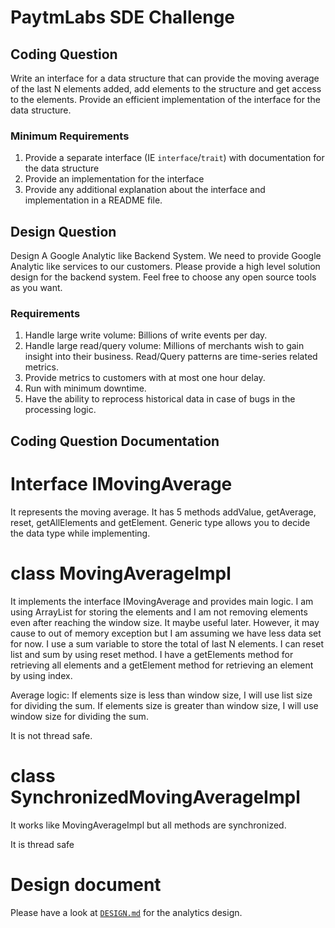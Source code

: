 # PaytmLabs SDE Challenge

## Coding Question

Write an interface for a data structure that can provide the moving average of the last N elements added, add elements to the structure and get access to the elements. Provide an efficient implementation of the interface for the data structure.

### Minimum Requirements

1. Provide a separate interface (IE `interface`/`trait`) with documentation for the data structure
2. Provide an implementation for the interface
3. Provide any additional explanation about the interface and implementation in a README file.

## Design Question

Design A Google Analytic like Backend System.
We need to provide Google Analytic like services to our customers. Please provide a high level solution design for the backend system. Feel free to choose any open source tools as you want.

### Requirements

1. Handle large write volume: Billions of write events per day.
2. Handle large read/query volume: Millions of merchants wish to gain insight into their business. Read/Query patterns are time-series related metrics.
3. Provide metrics to customers with at most one hour delay.
4. Run with minimum downtime.
5. Have the ability to reprocess historical data in case of bugs in the processing logic.


## Coding Question Documentation

# Interface IMovingAverage

It represents the moving average. It has 5 methods addValue, getAverage, reset, getAllElements and getElement. Generic type
allows you to decide the data type while implementing.

# class MovingAverageImpl

It implements the interface IMovingAverage and provides main logic. I am using ArrayList for storing the elements and I am not
removing elements even after reaching the window size. It maybe useful later. However, it may cause to out of memory exception
but I am assuming we have less data set for now. 
I use a sum variable to store the total of last N elements. 
I can reset list and sum by using reset method. 
I have a getElements method for retrieving all elements and a getElement method for retrieving an element by using index.

Average logic:
If elements size is less than window size, I will use list size for dividing the sum.
If elements size is greater than window size, I will use window size for dividing the sum.

It is not thread safe.

# class SynchronizedMovingAverageImpl

It works like MovingAverageImpl but all methods are synchronized.

It is thread safe


# Design document 

Please have a look at [`DESIGN.md`](DESIGN.md) for the analytics design.



 